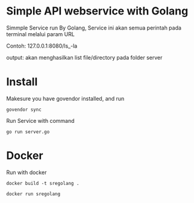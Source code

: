 # Simple API webservice with Golang

Simmple Service run By Golang,
Service ini akan semua perintah pada terminal melalui param URL

Contoh:
  127.0.0.1:8080/ls_-la

  output: akan menghasilkan list file/directory pada folder server


# Install

Makesure you have govendor installed, and run

`govendor sync`

Run Service with command

`go run server.go`

# Docker

Run with docker

`docker build -t sregolang .`

`docker run sregolang`
